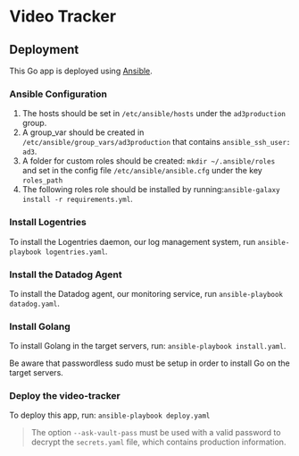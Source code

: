 # Video Tracker

## Deployment

This Go app is deployed using [Ansible](https://www.ansible.com/).

### Ansible Configuration

1. The hosts should be set in ```/etc/ansible/hosts``` under the ```ad3production``` group.
2. A group_var should be created in ```/etc/ansible/group_vars/ad3production``` that contains ```ansible_ssh_user: ad3```.
3. A folder for custom roles should be created: ```mkdir ~/.ansible/roles``` and set in the config file ```/etc/ansible/ansible.cfg``` under the key ```roles_path```
4. The following roles role should be installed by running:```ansible-galaxy install -r requirements.yml```.

### Install Logentries

To install the Logentries daemon, our log management system, run ```ansible-playbook logentries.yaml```.

### Install the Datadog Agent

To install the Datadog agent, our monitoring service, run ```ansible-playbook datadog.yaml```.

### Install Golang

To install Golang in the target servers, run: ```ansible-playbook install.yaml```.

Be aware that passwordless sudo must be setup in order to install Go on the target servers.

### Deploy the video-tracker

To deploy this app, run: ```ansible-playbook deploy.yaml```

> The option `--ask-vault-pass` must be used with a valid password to decrypt the `secrets.yaml` file, which contains production information.
